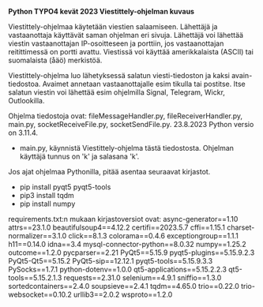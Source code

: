 **Python TYPO4 kevät 2023 Viestittely-ohjelman kuvaus**

Viestittely-ohjelmaa käytetään viestien salaamiseen. Lähettäjä ja vastaanottaja käyttävät saman ohjelman eri sivuja. Lähettäjä voi lähettää viestin vastaanottajan IP-osoitteseen ja porttiin, jos vastaanottajan reitittimessä on portti avattu. Viestissä voi käyttää amerikkalaista (ASCII) tai suomalaista (åäö) merkistöä. 

Viestittely-ohjelma luo lähetyksessä salatun viesti-tiedoston ja kaksi avain-tiedostoa. Avaimet annetaan vastaanottajalle esim tikulla tai postitse. Itse salatun viestin voi lähettää esim ohjelmilla Signal, Telegram, Wickr, Outlookilla.

Ohjelma tiedostoja ovat: fileMessageHandler.py, fileReceiverHandler.py, main.py, socketReceiveFile.py, socketSendFile.py. 23.8.2023 Python versio on 3.11.4.
- main.py, käynnistä Viestittely-ohjelma tästä tiedostosta. Ohjelman käyttäjä tunnus on 'k' ja salasana 'k'. 

Jos ajat ohjelmaa Pythonilla, pitää asentaa seuraavat kirjastot.
- pip install pyqt5 pyqt5-tools
- pip3 install tqdm
- pip install numpy

requirements.txt:n mukaan kirjastoversiot ovat:
async-generator==1.10
attrs==23.1.0
beautifulsoup4==4.12.2
certifi==2023.5.7
cffi==1.15.1
charset-normalizer==3.1.0
click==8.1.3
colorama==0.4.6
exceptiongroup==1.1.1
h11==0.14.0
idna==3.4
mysql-connector-python==8.0.32
numpy==1.25.2
outcome==1.2.0
pycparser==2.21
PyQt5==5.15.9
pyqt5-plugins==5.15.9.2.3
PyQt5-Qt5==5.15.2
PyQt5-sip==12.12.1
pyqt5-tools==5.15.9.3.3
PySocks==1.7.1
python-dotenv==1.0.0
qt5-applications==5.15.2.2.3
qt5-tools==5.15.2.1.3
requests==2.31.0
selenium==4.9.1
sniffio==1.3.0
sortedcontainers==2.4.0
soupsieve==2.4.1
tqdm==4.65.0
trio==0.22.0
trio-websocket==0.10.2
urllib3==2.0.2
wsproto==1.2.0
